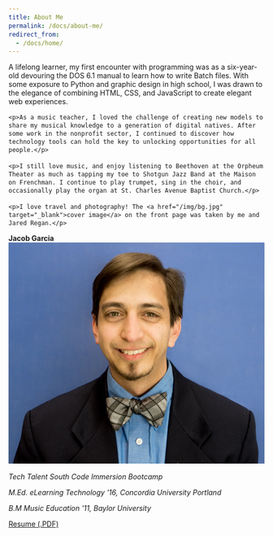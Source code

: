 ```yaml
---
title: About Me
permalink: /docs/about-me/
redirect_from:
  - /docs/home/
---
```

<div class="row">

  <div class="col-xs-12 col-md-6">
    <p>A lifelong learner, my first encounter with programming was as a six-year-old devouring the DOS 6.1 manual to learn how to write Batch files. With some exposure to Python and graphic design in high school, I was drawn to the elegance of combining HTML, CSS, and JavaScript to create elegant web experiences.</p>

    <p>As a music teacher, I loved the challenge of creating new models to share my musical knowledge to a generation of digital natives. After some work in the nonprofit sector, I continued to discover how technology tools can hold the key to unlocking opportunities for all people.</p>

    <p>I still love music, and enjoy listening to Beethoven at the Orpheum Theater as much as tapping my toe to Shotgun Jazz Band at the Maison on Frenchman. I continue to play trumpet, sing in the choir, and occasionally play the organ at St. Charles Avenue Baptist Church.</p>

    <p>I love travel and photography! The <a href="/img/bg.jpg" target="_blank">cover image</a> on the front page was taken by me and Jared Regan.</p>
  </div>

  <div class="col-xs-12 col-md-6">
    <div class="panel panel-primary text-center">
      <div class="panel-heading text-uppercase">
        <strong>Jacob Garcia</strong>
      </div>
      <div class="panel-body">
        <div class="col-xs-12 col-sm-6">
          <div class="my-thumb center-block">
            <img class="img-thumbnail" src="/img/headshot.jpg" alt="Portrait of Jacob, smiling, wearing a sport coat and bowtie" />
          </div>
        </div>
        <div class="col-xs-12 col-sm-6">
          <p><i>Tech Talent South Code Immersion Bootcamp</i></p>
          <p><i>M.Ed. eLearning Technology '16, Concordia University Portland</i></p>
          <p><i>B.M Music Education '11, Baylor University</i></p>
        </div>
      </div>
      <div class="panel-footer">
        <a class="btn btn-default" href="https://drive.google.com/file/d/1bBq_r5pnB10M9NTxPShtKdCrmx7MdZcX/view?usp=sharing">Resume (.PDF)</a>
      </div>
    </div>
  </div>

</div>